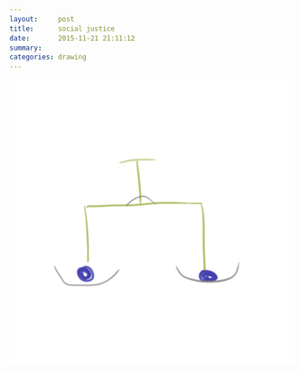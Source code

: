 ```yaml
---
layout:     post
title:      social justice
date:       2015-11-21 21:11:12
summary:    
categories: drawing
---
```

![social justice](/images/diary/social-justice.png "and blue balls")
